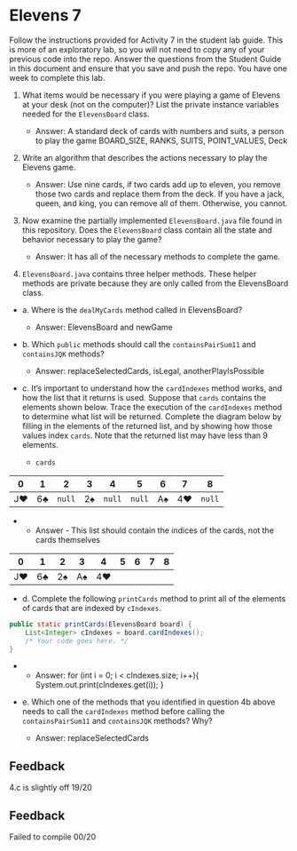 # Elevens 7

Follow the instructions provided for Activity 7 in the student lab guide. This is more of an exploratory lab, so you will not need to copy any of your previous code into the repo. Answer the questions from the Student Guide in this document and ensure that you save and push the repo. You have one week to complete this lab.

1. What items would be necessary if you were playing a game of Elevens at your desk (not on the computer)? List the private instance variables needed for the `ElevensBoard` class.

    * Answer: A standard deck of cards with numbers and suits, a person to play the game
    BOARD_SIZE, RANKS, SUITS, POINT_VALUES, Deck


2. Write an algorithm that describes the actions necessary to play the Elevens game.

    * Answer: Use nine cards, if two cards add up to eleven, you remove those two cards and replace them from the deck. If you have a jack, queen, and king, you can remove all of them. Otherwise, you cannot.

3. Now examine the partially implemented `ElevensBoard.java` file found in this repository. Does the `ElevensBoard` class contain all the state and behavior necessary to play the game?

    * Answer: It has all of the necessary methods to complete the game.

4. `ElevensBoard.java` contains three helper methods. These helper methods are private because they are only called from the ElevensBoard class.

  * a. Where is the `dealMyCards` method called in ElevensBoard?

      * Answer: ElevensBoard and newGame

  * b. Which `public` methods should call the `containsPairSum11` and `containsJQK` methods?

      * Answer: replaceSelectedCards, isLegal, anotherPlayIsPossible

  * c. It’s important to understand how the `cardIndexes` method works, and how the list that it returns is used. Suppose that `cards` contains the elements shown below. Trace the execution of the `cardIndexes` method to determine what list will be returned. Complete the diagram below by filling in the elements of the returned list, and by showing how those values index `cards`. Note that the returned list may have less than 9 elements.

    * `cards`

| 0  | 1  |  2   | 3  |  4   |  5   | 6  | 7  |  8   |
|:--:|:--:|:----:|:--:|:----:|:----:|:--:|:--:|:----:|
| J♥ | 6♣ |`null`| 2♠ |`null`|`null`| A♠ | 4♥ |`null`|

   *  * Answer - This list should contain the indices of the cards, not the cards themselves

| 0  | 1  | 2  | 3  | 4  | 5  | 6  | 7  | 8  |
|:--:|:--:|:--:|:--:|:--:|:--:|:--:|:--:|:--:|
| J♥ | 6♣ | 2♠ | A♠ | 4♥ |    |    |    |    |

  * d. Complete the following `printCards` method to print all of the elements of cards that are indexed by `cIndexes`.
```java
public static printCards(ElevensBoard board) {
    List<Integer> cIndexes = board.cardIndexes();
    /* Your code goes here. */
}
```

  *  * Answer:
  for (int i = 0; i < cIndexes.size; i++){
    System.out.print(cIndexes.get(i));
  }

  * e. Which one of the methods that you identified in question 4b above needs to call the `cardIndexes` method before calling the `containsPairSum11` and `containsJQK` methods? Why?

      * Answer:
      replaceSelectedCards

## Feedback
4.c is slightly off
19/20

## Feedback
Failed to compile
00/20
